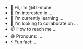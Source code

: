 - 👋 Hi, I’m @itz-mune
- 👀 I’m interested in ...
- 🌱 I’m currently learning ...
- 💞️ I’m looking to collaborate on ...
- 📫 How to reach me ...
- 😄 Pronouns: ...
- ⚡ Fun fact: ...

<!---
itz-mune/itz-mune is a ✨ special ✨ repository because its `README.md` (this file) appears on your GitHub profile.
You can click the Preview link to take a look at your changes.
--->
